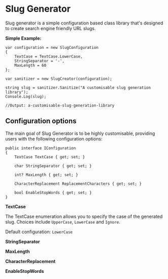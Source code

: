 # Slug Generator

Slug generator is a simple configuration based class library that's designed to create search engine friendly URL slugs.


**Simple Example:**

    var configuration = new SlugConfiguration
    {
        TextCase = TextCase.LowerCase,
        StringSeparator = '-',
        MaxLength = 60
    };
    
    var sanitizer = new SlugCreator(configuration);
        
    string slug = sanitizer.Sanitize("A customisable slug generation library");
    Console.Log(slug); 
    
    //Output: a-customisable-slug-generation-library

## Configuration options

The main goal of Slug Generator is  to be highly customisable, providing users with the following configuration options:

    public interface IConfiguration
    {
        TextCase TextCase { get; set; } 
    
        char StringSeparator { get; set; }
    
        int? MaxLength { get; set; }
    
        CharacterReplacement ReplacementCharacters { get; set; }
    
        bool EnableStopWords { get; set; }
    }

**TextCase**

The TextCase enumeration allows you to specify the case of the generated slug.
Choices include `UpperCase`, `LowerCase` and `Ignore`.

Default configuration: `LowerCase`

**StringSeparator**

**MaxLength**

**CharacterReplacement**

**EnableStopWords**
